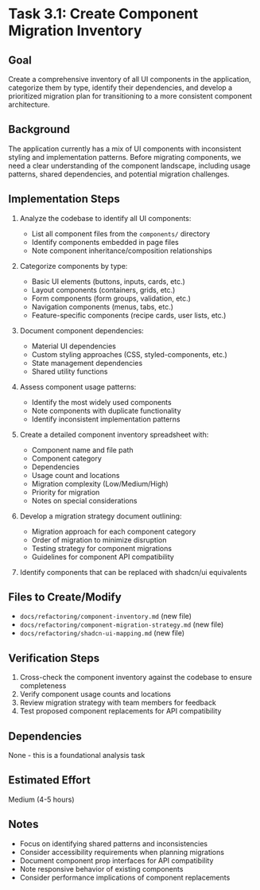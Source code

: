 # Task 3.1: Create Component Migration Inventory

## Goal
Create a comprehensive inventory of all UI components in the application, categorize them by type, identify their dependencies, and develop a prioritized migration plan for transitioning to a more consistent component architecture.

## Background
The application currently has a mix of UI components with inconsistent styling and implementation patterns. Before migrating components, we need a clear understanding of the component landscape, including usage patterns, shared dependencies, and potential migration challenges.

## Implementation Steps

1. Analyze the codebase to identify all UI components:
   - List all component files from the `components/` directory
   - Identify components embedded in page files
   - Note component inheritance/composition relationships

2. Categorize components by type:
   - Basic UI elements (buttons, inputs, cards, etc.)
   - Layout components (containers, grids, etc.)
   - Form components (form groups, validation, etc.)
   - Navigation components (menus, tabs, etc.)
   - Feature-specific components (recipe cards, user lists, etc.)

3. Document component dependencies:
   - Material UI dependencies
   - Custom styling approaches (CSS, styled-components, etc.)
   - State management dependencies
   - Shared utility functions

4. Assess component usage patterns:
   - Identify the most widely used components
   - Note components with duplicate functionality
   - Identify inconsistent implementation patterns

5. Create a detailed component inventory spreadsheet with:
   - Component name and file path
   - Component category
   - Dependencies
   - Usage count and locations
   - Migration complexity (Low/Medium/High)
   - Priority for migration
   - Notes on special considerations

6. Develop a migration strategy document outlining:
   - Migration approach for each component category
   - Order of migration to minimize disruption
   - Testing strategy for component migrations
   - Guidelines for component API compatibility

7. Identify components that can be replaced with shadcn/ui equivalents

## Files to Create/Modify
- `docs/refactoring/component-inventory.md` (new file)
- `docs/refactoring/component-migration-strategy.md` (new file)
- `docs/refactoring/shadcn-ui-mapping.md` (new file)

## Verification Steps
1. Cross-check the component inventory against the codebase to ensure completeness
2. Verify component usage counts and locations
3. Review migration strategy with team members for feedback
4. Test proposed component replacements for API compatibility

## Dependencies
None - this is a foundational analysis task

## Estimated Effort
Medium (4-5 hours)

## Notes
- Focus on identifying shared patterns and inconsistencies
- Consider accessibility requirements when planning migrations
- Document component prop interfaces for API compatibility
- Note responsive behavior of existing components
- Consider performance implications of component replacements